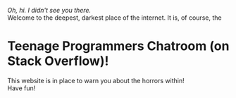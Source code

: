 <i>Oh, hi. I didn't see you there.</i><br />
Welcome to the deepest, darkest place of the internet. It is, of course, the
<h1><strong>Teenage Programmers Chatroom</strong> (on Stack Overflow)!</h1>
This website is in place to warn you about the horrors within!<br />
Have fun!<br />
